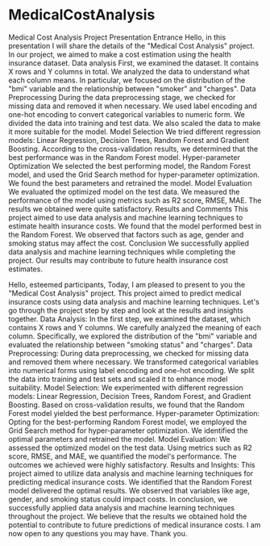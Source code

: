 # MedicalCostAnalysis
Medical Cost Analysis Project Presentation
Entrance
Hello, in this presentation I will share the details of the "Medical Cost Analysis" project. In our project, we aimed to make a cost estimation using the health insurance dataset.
Data analysis
First, we examined the dataset. It contains X rows and Y columns in total. We analyzed the data to understand what each column means. In particular, we focused on the distribution of the "bmi" variable and the relationship between "smoker" and "charges".
Data Preprocessing
During the data preprocessing stage, we checked for missing data and removed it when necessary. We used label encoding and one-hot encoding to convert categorical variables to numeric form. We divided the data into training and test data. We also scaled the data to make it more suitable for the model.
Model Selection
We tried different regression models: Linear Regression, Decision Trees, Random Forest and Gradient Boosting. According to the cross-validation results, we determined that the best performance was in the Random Forest model.
Hyper-parameter Optimization
We selected the best performing model, the Random Forest model, and used the Grid Search method for hyper-parameter optimization. We found the best parameters and retrained the model.
Model Evaluation
We evaluated the optimized model on the test data. We measured the performance of the model using metrics such as R2 score, RMSE, MAE. The results we obtained were quite satisfactory.
Results and Comments
This project aimed to use data analysis and machine learning techniques to estimate health insurance costs. We found that the model performed best in the Random Forest. We observed that factors such as age, gender and smoking status may affect the cost.
Conclusion
We successfully applied data analysis and machine learning techniques while completing the project. Our results may contribute to future health insurance cost estimates.


Hello, esteemed participants, Today, I am pleased to present to you the "Medical Cost Analysis" project. 
This project aimed to predict medical insurance costs using data analysis and machine learning techniques. Let's go through the project step by step and look at the results and insights together. 
Data Analysis: In the first step, we examined the dataset, which contains X rows and Y columns. We carefully analyzed the meaning of each column. Specifically, we explored the distribution of the "bmi" variable and evaluated the relationship between "smoking status" and "charges".
Data Preprocessing: During data preprocessing, we checked for missing data and removed them where necessary. We transformed categorical variables into numerical forms using label encoding and one-hot encoding. We split the data into training and test sets and scaled it to enhance model suitability. 
Model Selection: We experimented with different regression models: Linear Regression, Decision Trees, Random Forest, and Gradient Boosting. Based on cross-validation results, we found that the Random Forest model yielded the best performance. 
Hyper-parameter Optimization: Opting for the best-performing Random Forest model, we employed the Grid Search method for hyper-parameter optimization. We identified the optimal parameters and retrained the model. 
Model Evaluation: We assessed the optimized model on the test data. Using metrics such as R2 score, RMSE, and MAE, we quantified the model's performance. The outcomes we achieved were highly satisfactory. Results and Insights: This project aimed to utilize data analysis and machine learning techniques for predicting medical insurance costs. We identified that the Random Forest model delivered the optimal results. We observed that variables like age, gender, and smoking status could impact costs. In conclusion, we successfully applied data analysis and machine learning techniques throughout the project. We believe that the results we obtained hold the potential to contribute to future predictions of medical insurance costs. I am now open to any questions you may have. Thank you.
